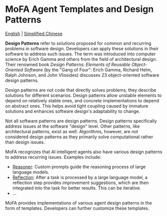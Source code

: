 # MoFA Agent Templates and Design Patterns

[English](design_patterns.md) | [Simplified Chinese](design_patterns_cn.md)

**Design Patterns** refer to solutions proposed for common and recurring problems in software design. Developers can apply these solutions in their software to address such issues. The term was introduced into computer science by Erich Gamma and others from the field of architectural design. Their renowned book *Design Patterns: Elements of Reusable Object-Oriented Software* (by the "Gang of Four": Erich Gamma, Richard Helm, Ralph Johnson, and John Vlissides) discusses 23 object-oriented software design patterns.

Design patterns are not code that directly solves problems; they describe solutions for different scenarios. Design patterns allow unstable elements to depend on relatively stable ones, and concrete implementations to depend on abstract ones. This helps avoid tight coupling caused by immature solutions and enhances software design's adaptability to change.

Not all software patterns are design patterns. Design patterns specifically address issues at the software "design" level. Other patterns, like architectural patterns, exist as well. Algorithms, however, are not considered design patterns as they primarily solve computational rather than design issues.

MoFA recognizes that AI intelligent agents also have various design patterns to address recurring issues. Examples include:

- [Reasoner](reasoner_template.md): Custom prompts guide the reasoning process of large language models.
- [Reflection](self_refine_template.md): After a task is processed by a large language model, a reflection step provides improvement suggestions, which are then integrated into the task for better results. This can be iterative.
- ...

MoFA provides implementations of various agent design patterns in the form of templates. Developers can further customize these templates.